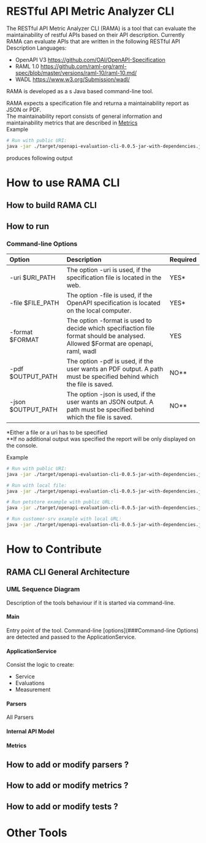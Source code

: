 # RESTful API Metric Analyzer CLI
The RESTful API Metric Analyzer CLI (RAMA) is a tool that can evaluate the maintainability of restful APIs based on their API description.
Currently RAMA can evaluate APIs that are written in the following RESTful API Description Languages:
* OpenAPI V3 https://github.com/OAI/OpenAPI-Specification
* RAML 1.0 https://github.com/raml-org/raml-spec/blob/master/versions/raml-10/raml-10.md/
* WADL https://www.w3.org/Submission/wadl/

RAMA is developed as a s Java based command-line tool.

RAMA expects a specification file and returna a maintainability report as JSON or PDF.
<br> The maintainability report consists of general information and  maintainability metrics that are described in [Metrics](###Metrics) 
<br>Example
```bash
# Run with public URI:
java -jar ./target/openapi-evaluation-cli-0.0.5-jar-with-dependencies.jar -uri http://url-to-swagger-file.com -format openapi
```
produces following output



# How to use RAMA CLI
## How to build RAMA CLI
## How to run  
### Command-line Options

| Option        | Description   | Required|
| :-------------|:--------------|:--------|
| -uri $URI_PATH    | The option -uri is used, if the specification file is located in the web. | YES* 
| -file $FILE_PATH  |  The option -file is used, if the OpenAPI specification is located on the local computer. | YES*
| -format $FORMAT  |  The option -format is used to decide which specifiaction file format should be analysed. Allowed $Format are openapi, raml, wadl | YES
| -pdf $OUTPUT_PATH |  The option -pdf is used, if the user wants an PDF output. A path must be specified behind which the file is saved. | NO** 
| -json $OUTPUT_PATH | The option -json is used, if the user wants an JSON output. A path must be specified behind which the file is saved. | NO**

*Either a file or a uri has to be specified 
<br>**If no additional output was specified the report will be only displayed on the console. 

Example 
```bash
# Run with public URI:
java -jar ./target/openapi-evaluation-cli-0.0.5-jar-with-dependencies.jar -uri http://url-to-swagger-file.com -pdf path/to/file.pdf -json path/to/file.json -format openapi

# Run with local file:
java -jar ./target/openapi-evaluation-cli-0.0.5-jar-with-dependencies.jar -file path/to/file.yaml -pdf path/to/file.pdf -json path/to/file.json -format openapi

# Run petstore example with public URL:
java -jar ./target/openapi-evaluation-cli-0.0.5-jar-with-dependencies.jar -uri https://raw.githubusercontent.com/OAI/OpenAPI-Specification/master/examples/v3.0/petstore-expanded.yaml -format openapi

# Run customer-srv example with local URL:
java -jar ./target/openapi-evaluation-cli-0.0.5-jar-with-dependencies.jar -file ./src/test/resources/CustomerSrv-openapi.yaml -format openapi

```


# How to Contribute
## RAMA CLI General Architecture
### UML Sequence Diagram
Description of the tools behaviour if it is started via command-line.

#### Main
Entry point of the tool. Command-line [options](###Command-line Options) are detected and passed to the ApplicationService.
#### ApplicationService
Consist the logic to create:
* Service
* Evaluations
* Measurement
#### Parsers
All Parsers 
#### Internal API Model
#### Metrics
## How to add or modify  parsers ?
## How to add or modify metrics ?
## How to add or modify tests  ?

# Other Tools